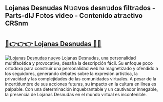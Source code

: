 ## Lojanas Desnudas N𝚞𝚎vos desn𝚞dos filtr𝚊dos - Parts-dlJ F𝚘tos vid𝚎o - C𝚘ntenido atr𝚊ctivo CRSnm

# <h2><a href="http://mbb7zwq.tromn.icu/?c=Lojanas+Desnudas">🔗👉👉👉 Lojanas Desnudas 🔗🔗</a></h2>

[![Lojanas Desnudas nuevo](https://i.imgur.com/pEAQMta.gif)](http://mbb7zwq.tromn.icu/?c=Lojanas+Desnudas)
Lojanas Desnudas, una personalidad multifacética y provocativa, desafía la descripción fácil. Su enfoque poco ortodoxo para construir una personalidad web ha magnetizado y ofendido a los seguidores, generando debates sobre la expresión artística, la privacidad y las complejidades de las comunidades virtuales. A pesar de la incertidumbre de sus acciones futuras, su impacto en la cultura en línea es palpable. Con una determinación inquebrantable y un cautivador innegable, la presencia de Lojanas Desnudas en el mundo virtual es incontenible.
